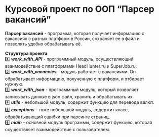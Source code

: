 # Курсовой проект по ООП “Парсер вакансий”
**Парсер вакансий** - программа, которая получает информацию о вакансиях с разных платформ в России, сохраняет ее в файл и позволять удобно обрабатывать её.

**Структура проекта**\
:one: ***work_with_API*** - программный модуль, осуществляющий взаимодействие с платформами HeadHunter.ru и SuperJob.ru.\
:two: ***work_with_vacancies*** - модуль работает с вакансиями. Он обрабатывает информацию, полученную с платформ, и отбирает нужную.\
:three: ***work_with_json*** - программный модуль, который позволяет записывать данные в json файл, хранить и обрабатывать их.\
:four: ***utils*** - небольшой модуль, содержит функцию для перевода валют.\
:five: ***exceptions*** - тоже небольшой модуль, содержит класс, обрабатывающий ошибки при парсинге страниц.\
:six: ***main*** - основной модуль программы, содержит функцию, которая осуществляет взаимодействие с пользователем.
